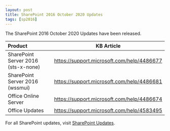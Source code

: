 ```yaml
---
layout: post
title: SharePoint 2016 October 2020 Updates
tags: [sp2016]
---
```


The SharePoint 2016 October 2020 Updates have been released.

|Product | KB Article |
|:--- |--- |
|SharePoint Server 2016 (sts-x-none) | <https://support.microsoft.com/help/4486677> |
|SharePoint Server 2016 (wssmui) | <https://support.microsoft.com/help/4486681> |
|Office Online Server | <https://support.microsoft.com/help/4486674> |
|Office Updates | <https://support.microsoft.com/help/4583495> |

For all SharePoint updates, visit [SharePoint Updates](https://sharepointupdates.com).